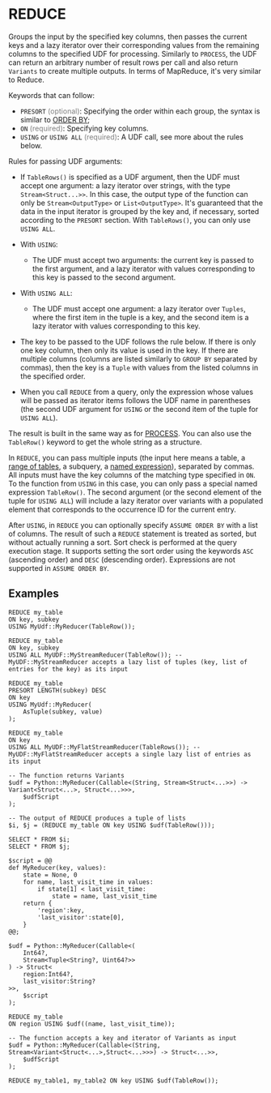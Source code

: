 # REDUCE

Groups the input by the specified key columns, then passes the current keys and a lazy iterator over their corresponding values from the remaining columns to the specified UDF for processing. Similarly to `PROCESS`, the UDF can return an arbitrary number of result rows per call and also return `Variants` to create multiple outputs. In terms of MapReduce, it's very similar to Reduce.

Keywords that can follow:

* `PRESORT` <span style="color: gray;">(optional)</span>: Specifying the order within each group, the syntax is similar to [ORDER BY](select/order_by.md);
* `ON` <span style="color: gray;">(required)</span>: Specifying key columns.
* `USING` or `USING ALL` <span style="color: gray;">(required)</span>: A UDF call, see more about the rules below.

Rules for passing UDF arguments:

* If `TableRows()` is specified as a UDF argument, then the UDF must accept one argument: a lazy iterator over strings, with the type `Stream<Struct...>>`. In this case, the output type of the function can only be `Stream<OutputType>` or `List<OutputType>`. It's guaranteed that the data in the input iterator is grouped by the key and, if necessary, sorted according to the `PRESORT` section. With `TableRows()`, you can only use `USING ALL`.
* With `USING`:

    * The UDF must accept two arguments: the current key is passed to the first argument, and a lazy iterator with values corresponding to this key is passed to the second argument.

* With `USING ALL`:

    * The UDF must accept one argument: a lazy iterator over `Tuples`, where the first item in the tuple is a key, and the second item is a lazy iterator with values corresponding to this key.

* The key to be passed to the UDF follows the rule below. If there is only one key column, then only its value is used in the key. If there are multiple columns (columns are listed similarly to `GROUP BY` separated by commas), then the key is a `Tuple` with values from the listed columns in the specified order.
* When you call `REDUCE` from a query, only the expression whose values will be passed as iterator items follows the UDF name in parentheses (the second UDF argument for `USING` or the second item of the tuple for `USING ALL`).

The result is built in the same way as for [PROCESS](process.md). You can also use the `TableRow()` keyword to get the whole string as a structure.

In `REDUCE`, you can pass multiple inputs (the input here means a table, a [range of tables](select/concat.md), a subquery, a [named expression](expressions.md#named-nodes)), separated by commas. All inputs must have the key columns of the matching type specified in `ON`. To the function from `USING` in this case, you can only pass a special named expression `TableRow()`. The second argument (or the second element of the tuple for `USING ALL`) will include a lazy iterator over variants with a populated element that corresponds to the occurrence ID for the current entry.

After `USING`, in `REDUCE` you can optionally specify `ASSUME ORDER BY` with a list of columns. The result of such a `REDUCE` statement is treated as sorted, but without actually running a sort. Sort check is performed at the query execution stage. It supports setting the sort order using the keywords `ASC` (ascending order) and `DESC` (descending order). Expressions are not supported in `ASSUME ORDER BY`.

## Examples

```yql
REDUCE my_table
ON key, subkey
USING MyUdf::MyReducer(TableRow());
```

```yql
REDUCE my_table
ON key, subkey
USING ALL MyUDF::MyStreamReducer(TableRow()); -- MyUDF::MyStreamReducer accepts a lazy list of tuples (key, list of entries for the key) as its input
```

```yql
REDUCE my_table
PRESORT LENGTH(subkey) DESC
ON key
USING MyUdf::MyReducer(
    AsTuple(subkey, value)
);
```

```yql
REDUCE my_table
ON key
USING ALL MyUDF::MyFlatStreamReducer(TableRows()); -- MyUDF::MyFlatStreamReducer accepts a single lazy list of entries as its input
```

```yql
-- The function returns Variants
$udf = Python::MyReducer(Callable<(String, Stream<Struct<...>>) -> Variant<Struct<...>, Struct<...>>>,
    $udfScript
);

-- The output of REDUCE produces a tuple of lists
$i, $j = (REDUCE my_table ON key USING $udf(TableRow()));

SELECT * FROM $i;
SELECT * FROM $j;
```

```yql
$script = @@
def MyReducer(key, values):
    state = None, 0
    for name, last_visit_time in values:
        if state[1] < last_visit_time:
            state = name, last_visit_time
    return {
        'region':key,
        'last_visitor':state[0],
    }
@@;

$udf = Python::MyReducer(Callable<(
    Int64?,
    Stream<Tuple<String?, Uint64?>>
) -> Struct<
    region:Int64?,
    last_visitor:String?
>>,
    $script
);

REDUCE my_table
ON region USING $udf((name, last_visit_time));
```

```yql
-- The function accepts a key and iterator of Variants as input
$udf = Python::MyReducer(Callable<(String, Stream<Variant<Struct<...>,Struct<...>>>) -> Struct<...>>,
    $udfScript
);

REDUCE my_table1, my_table2 ON key USING $udf(TableRow());
```

